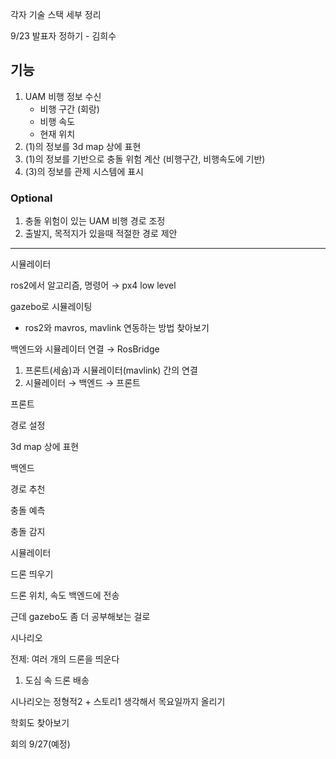 각자 기술 스택 세부 정리

9/23 발표자 정하기 - 김희수

## 기능

1. UAM 비행 정보 수신
    - 비행 구간 (회랑)
    - 비행 속도
    - 현재 위치
2. (1)의 정보를 3d map 상에 표현
3. (1)의 정보를 기반으로 충돌 위험 계산 (비행구간, 비행속도에 기반)
4. (3)의 정보를 관제 시스템에 표시

### Optional

1. 충돌 위험이 있는 UAM 비행 경로 조정
2. 출발지, 목적지가 있을때 적절한 경로 제안

---

시뮬레이터

ros2에서 알고리즘, 명령어 → px4 low level

gazebo로 시뮬레이팅

- ros2와 mavros, mavlink 연동하는 방법 찾아보기

백엔드와 시뮬레이터 연결 → RosBridge

1. 프론트(세슘)과 시뮬레이터(mavlink) 간의 연결
2. 시뮬레이터 → 백엔드 → 프론트

프론트

경로 설정

3d map 상에 표현

백엔드

경로 추천

충돌 예측

충돌 감지

시뮬레이터

드론 띄우기

드론 위치, 속도 백엔드에 전송

근데 gazebo도 좀 더 공부해보는 걸로

시나리오

전제: 여러 개의 드론을 띄운다

1. 도심 속 드론 배송 

시나리오는 정형적2 + 스토리1 생각해서 목요일까지 올리기

학회도 찾아보기

회의 9/27(예정)

